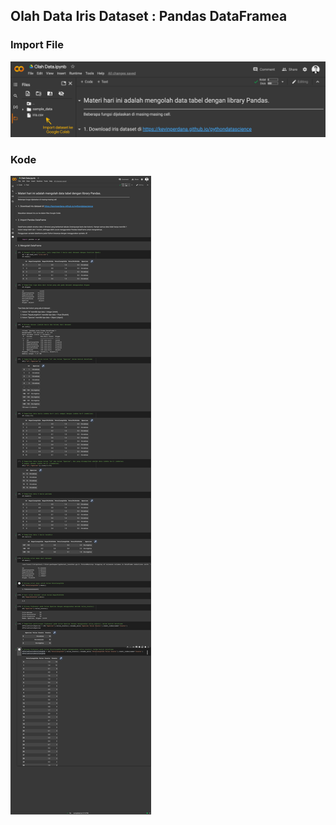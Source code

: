 ## Olah Data Iris Dataset : Pandas DataFramea

### Import File
<img src="/pythondatascience/images/olahdatairis1.png?raw=true"/>

### Kode
<img src="/pythondatascience/images/olahdatairis2.png?raw=true"/>
